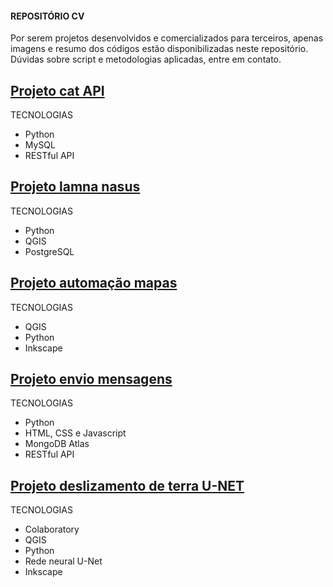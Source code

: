 <h4>REPOSITÓRIO CV</h4>
<p>Por serem projetos desenvolvidos e comercializados para terceiros, apenas imagens e resumo dos códigos estão disponibilizadas neste repositório. Dúvidas sobre script e metodologias aplicadas, entre em contato.</p>

## [Projeto cat API](https://github.com/BSFernando/PROJETOS_CV/tree/main/projeto_api_cat) 
TECNOLOGIAS
* Python
* MySQL
* RESTful API

## [Projeto lamna nasus](https://github.com/BSFernando/PROJETOS_CV/tree/main/projeto_lamna_nasus)
TECNOLOGIAS
* Python
* QGIS
* PostgreSQL

## [Projeto automação mapas](https://github.com/BSFernando/PROJETOS_CV/tree/main/projeto_mapa)
TECNOLOGIAS
* QGIS 
* Python
* Inkscape

## [Projeto envio mensagens](https://github.com/BSFernando/PROJETOS_CV/tree/main/projeto_msgs)
TECNOLOGIAS
* Python
* HTML, CSS e Javascript
* MongoDB Atlas
* RESTful API

## [Projeto deslizamento de terra U-NET](https://github.com/BSFernando/PROJETOS_CV/tree/main/projeto_satelite)
TECNOLOGIAS
* Colaboratory
* QGIS 
* Python
* Rede neural U-Net
* Inkscape
